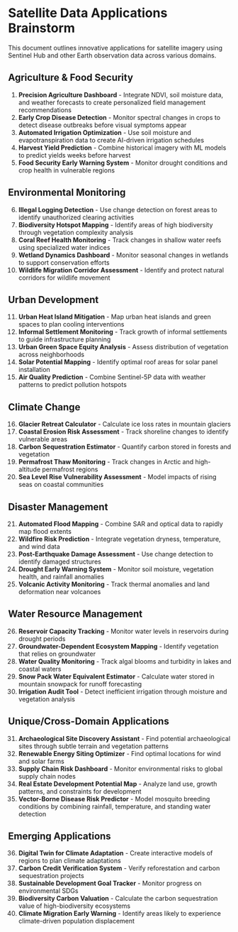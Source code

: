 # Satellite Data Applications Brainstorm

This document outlines innovative applications for satellite imagery using Sentinel Hub and other Earth observation data across various domains.

## Agriculture & Food Security

1. **Precision Agriculture Dashboard** - Integrate NDVI, soil moisture data, and weather forecasts to create personalized field management recommendations
2. **Early Crop Disease Detection** - Monitor spectral changes in crops to detect disease outbreaks before visual symptoms appear
3. **Automated Irrigation Optimization** - Use soil moisture and evapotranspiration data to create AI-driven irrigation schedules
4. **Harvest Yield Prediction** - Combine historical imagery with ML models to predict yields weeks before harvest
5. **Food Security Early Warning System** - Monitor drought conditions and crop health in vulnerable regions

## Environmental Monitoring

6. **Illegal Logging Detection** - Use change detection on forest areas to identify unauthorized clearing activities
7. **Biodiversity Hotspot Mapping** - Identify areas of high biodiversity through vegetation complexity analysis
8. **Coral Reef Health Monitoring** - Track changes in shallow water reefs using specialized water indices
9. **Wetland Dynamics Dashboard** - Monitor seasonal changes in wetlands to support conservation efforts
10. **Wildlife Migration Corridor Assessment** - Identify and protect natural corridors for wildlife movement

## Urban Development

11. **Urban Heat Island Mitigation** - Map urban heat islands and green spaces to plan cooling interventions
12. **Informal Settlement Monitoring** - Track growth of informal settlements to guide infrastructure planning
13. **Urban Green Space Equity Analysis** - Assess distribution of vegetation across neighborhoods
14. **Solar Potential Mapping** - Identify optimal roof areas for solar panel installation
15. **Air Quality Prediction** - Combine Sentinel-5P data with weather patterns to predict pollution hotspots

## Climate Change

16. **Glacier Retreat Calculator** - Calculate ice loss rates in mountain glaciers
17. **Coastal Erosion Risk Assessment** - Track shoreline changes to identify vulnerable areas
18. **Carbon Sequestration Estimator** - Quantify carbon stored in forests and vegetation
19. **Permafrost Thaw Monitoring** - Track changes in Arctic and high-altitude permafrost regions
20. **Sea Level Rise Vulnerability Assessment** - Model impacts of rising seas on coastal communities

## Disaster Management

21. **Automated Flood Mapping** - Combine SAR and optical data to rapidly map flood extents
22. **Wildfire Risk Prediction** - Integrate vegetation dryness, temperature, and wind data
23. **Post-Earthquake Damage Assessment** - Use change detection to identify damaged structures
24. **Drought Early Warning System** - Monitor soil moisture, vegetation health, and rainfall anomalies
25. **Volcanic Activity Monitoring** - Track thermal anomalies and land deformation near volcanoes

## Water Resource Management

26. **Reservoir Capacity Tracking** - Monitor water levels in reservoirs during drought periods
27. **Groundwater-Dependent Ecosystem Mapping** - Identify vegetation that relies on groundwater
28. **Water Quality Monitoring** - Track algal blooms and turbidity in lakes and coastal waters
29. **Snow Pack Water Equivalent Estimator** - Calculate water stored in mountain snowpack for runoff forecasting
30. **Irrigation Audit Tool** - Detect inefficient irrigation through moisture and vegetation analysis

## Unique/Cross-Domain Applications

31. **Archaeological Site Discovery Assistant** - Find potential archaeological sites through subtle terrain and vegetation patterns
32. **Renewable Energy Siting Optimizer** - Find optimal locations for wind and solar farms
33. **Supply Chain Risk Dashboard** - Monitor environmental risks to global supply chain nodes
34. **Real Estate Development Potential Map** - Analyze land use, growth patterns, and constraints for development
35. **Vector-Borne Disease Risk Predictor** - Model mosquito breeding conditions by combining rainfall, temperature, and standing water detection

## Emerging Applications

36. **Digital Twin for Climate Adaptation** - Create interactive models of regions to plan climate adaptations
37. **Carbon Credit Verification System** - Verify reforestation and carbon sequestration projects
38. **Sustainable Development Goal Tracker** - Monitor progress on environmental SDGs
39. **Biodiversity Carbon Valuation** - Calculate the carbon sequestration value of high-biodiversity ecosystems
40. **Climate Migration Early Warning** - Identify areas likely to experience climate-driven population displacement 